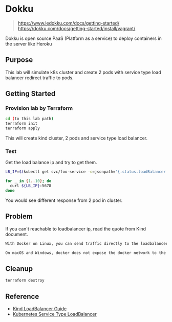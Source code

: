 # Dokku

> <https://www.ledokku.com/docs/getting-started/>
> <https://dokku.com/docs/getting-started/install/vagrant/>

Dokku is open source PaaS (Platform as a service) to deploy containers in the server like Heroku

## Purpose

This lab will simulate k8s cluster and create 2 pods with service type load balancer redirect traffic to pods.

## Getting Started

### Provision lab by Terraform

```sh
cd (to this lab path)
terraform init
terraform apply
```

This will create kind cluster, 2 pods and service type load balancer.

### Test

Get the load balance ip and try to get them.

```sh
LB_IP=$(kubectl get svc/foo-service -o=jsonpath='{.status.loadBalancer.ingress[0].ip}')

for _ in {1..10}; do
  curl ${LB_IP}:5678
done
```

You would see different response from 2 pod in cluster.

## Problem

If you can't reachable to loadbalancer ip, read the quote from Kind document.

```txt
With Docker on Linux, you can send traffic directly to the loadbalancer's external IP if the IP space is within the docker IP space.

On macOS and Windows, docker does not expose the docker network to the host. Because of this limitation, containers (including kind nodes) are only reachable from the host via port-forwards, however other containers/pods can reach other things running in docker including loadbalancers. You may want to check out the Ingress Guide as a cross-platform workaround. You can also expose pods and services using extra port mappings as shown in the extra port mappings section of the Configuration Guide.
```

## Cleanup

```sh
terraform destroy
```

## Reference

- [Kind LoadBalancer Guide](https://kind.sigs.k8s.io/docs/user/loadbalancer/)
- [Kubernetes Service Type LoadBalancer](https://kubernetes.io/docs/concepts/services-networking/service/#loadbalancer)
